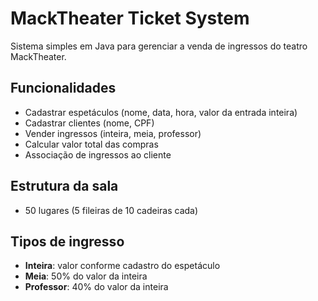 # MackTheater Ticket System 

Sistema simples em Java para gerenciar a venda de ingressos do teatro MackTheater.

## Funcionalidades
- Cadastrar espetáculos (nome, data, hora, valor da entrada inteira)
- Cadastrar clientes (nome, CPF)
- Vender ingressos (inteira, meia, professor)
- Calcular valor total das compras
- Associação de ingressos ao cliente

## Estrutura da sala
- 50 lugares (5 fileiras de 10 cadeiras cada)

## Tipos de ingresso
- **Inteira**: valor conforme cadastro do espetáculo
- **Meia**: 50% do valor da inteira
- **Professor**: 40% do valor da inteira

